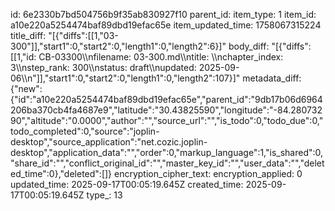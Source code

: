 id: 6e2330b7bd504756b9f35ab830927f10
parent_id: 
item_type: 1
item_id: a10e220a5254474baf89dbd19efac65e
item_updated_time: 1758067315224
title_diff: "[{\"diffs\":[[1,\"03-300\"]],\"start1\":0,\"start2\":0,\"length1\":0,\"length2\":6}]"
body_diff: "[{\"diffs\":[[1,\"id: CB-03300\\\nfilename: 03-300.md\\\ntitle: \\\nchapter_index: 3\\\nstep_rank: 300\\\nstatus: draft\\\nupdated: 2025-09-06\\\n\"]],\"start1\":0,\"start2\":0,\"length1\":0,\"length2\":107}]"
metadata_diff: {"new":{"id":"a10e220a5254474baf89dbd19efac65e","parent_id":"9db17b06d6964206ba370cb4fa4687e9","latitude":"30.43825590","longitude":"-84.28073290","altitude":"0.0000","author":"","source_url":"","is_todo":0,"todo_due":0,"todo_completed":0,"source":"joplin-desktop","source_application":"net.cozic.joplin-desktop","application_data":"","order":0,"markup_language":1,"is_shared":0,"share_id":"","conflict_original_id":"","master_key_id":"","user_data":"","deleted_time":0},"deleted":[]}
encryption_cipher_text: 
encryption_applied: 0
updated_time: 2025-09-17T00:05:19.645Z
created_time: 2025-09-17T00:05:19.645Z
type_: 13